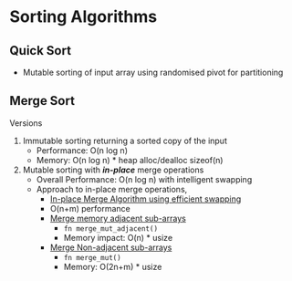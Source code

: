 # Sorting Algorithms
## Quick Sort
* Mutable sorting of input array using randomised pivot for partitioning
## Merge Sort
Versions
1. Immutable sorting returning a sorted copy of the input
   * Performance: O(n log n) 
   * Memory: O(n log n) * heap alloc/dealloc sizeof(n)
2. Mutable sorting with **_in-place_** merge operations
   * Overall Performance: O(n log n) with intelligent swapping
   * Approach to in-place merge operations, 
      * [In-place Merge Algorithm using efficient swapping](../merge/README.md#in-place-merge-algorithm-using-efficient-swapping)
      * O(n+m) performance
      * [Merge memory adjacent sub-arrays](../merge/README.md#sequential-access-against-multiple-slice-segments)
        * `fn merge_mut_adjacent()`
        * Memory impact: O(n) * usize
      * [Merge Non-adjacent sub-arrays](../merge/README.md#sequential-access-against-multiple-slice-segments)
        * `fn merge_mut()`
        * Memory: O(2n+m) * usize


